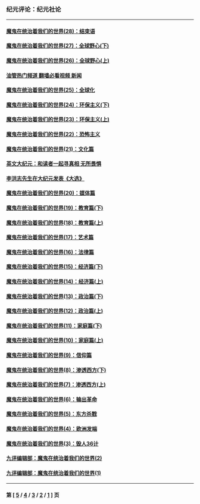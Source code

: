 ### 纪元评论：纪元社论
---
#### [魔鬼在统治着我们的世界(28)：结束语](../../pages/nsc422/n10936246.md?09070330) 
#### [魔鬼在统治着我们的世界(27)：全球野心(下)](../../pages/nsc422/n10928319.md?09070330) 
#### [魔鬼在统治着我们的世界(26)：全球野心(上)](../../pages/nsc422/n10900318.md?09070330) 
#### [油管热门频道 翻墙必看视频 新闻](ok?09070330)
#### [魔鬼在统治着我们的世界(25)：全球化](../../pages/nsc422/n10788205.md?09070330) 
#### [魔鬼在统治着我们的世界(24)：环保主义(下)](../../pages/nsc422/n10695307.md?09070330) 
#### [魔鬼在统治着我们的世界(23)：环保主义(上)](../../pages/nsc422/n10688613.md?09070330) 
#### [魔鬼在统治着我们的世界(22)：恐怖主义](../../pages/nsc422/n10614727.md?09070330) 
#### [魔鬼在统治着我们的世界(21)：文化篇](../../pages/nsc422/n10597706.md?09070330) 
#### [英文大纪元：和读者一起寻真相 无所畏惧](../../pages/nsc422/n12542027.md?09070330) 
#### [李洪志先生在大纪元发表《大选》](../../pages/nsc422/n12534746.md?09070330) 
#### [魔鬼在统治着我们的世界(20)：媒体篇](../../pages/nsc422/n10586579.md?09070330) 
#### [魔鬼在统治着我们的世界(19)：教育篇(下)](../../pages/nsc422/n10564808.md?09070330) 
#### [魔鬼在统治着我们的世界(18)：教育篇(上)](../../pages/nsc422/n10526970.md?09070330) 
#### [魔鬼在统治着我们的世界(17)：艺术篇](../../pages/nsc422/n10499093.md?09070330) 
#### [魔鬼在统治着我们的世界(16)：法律篇](../../pages/nsc422/n10485969.md?09070330) 
#### [魔鬼在统治着我们的世界(15)：经济篇(下)](../../pages/nsc422/n10469975.md?09070330) 
#### [魔鬼在统治着我们的世界(14)：经济篇(上)](../../pages/nsc422/n10457370.md?09070330) 
#### [魔鬼在统治着我们的世界(13)：政治篇(下)](../../pages/nsc422/n10448270.md?09070330) 
#### [魔鬼在统治着我们的世界(12)：政治篇(上)](../../pages/nsc422/n10444576.md?09070330) 
#### [魔鬼在统治着我们的世界(11)：家庭篇(下)](../../pages/nsc422/n10440961.md?09070330) 
#### [魔鬼在统治着我们的世界(10)：家庭篇(上)](../../pages/nsc422/n10435448.md?09070330) 
#### [魔鬼在统治着我们的世界(9)：信仰篇](../../pages/nsc422/n10432159.md?09070330) 
#### [魔鬼在统治着我们的世界(8)：渗透西方(下)](../../pages/nsc422/n10429603.md?09070330) 
#### [魔鬼在统治着我们的世界(7)：渗透西方(上)](../../pages/nsc422/n10426013.md?09070330) 
#### [魔鬼在统治着我们的世界(6)：输出革命](../../pages/nsc422/n10421536.md?09070330) 
#### [魔鬼在统治着我们的世界(5)：东方杀戮](../../pages/nsc422/n10417707.md?09070330) 
#### [魔鬼在统治着我们的世界(4)：欧洲发端](../../pages/nsc422/n10414890.md?09070330) 
#### [魔鬼在统治着我们的世界(3)：毁人36计](../../pages/nsc422/n10411583.md?09070330) 
#### [九评编辑部：魔鬼在统治着我们的世界(2)](../../pages/nsc422/n10410036.md?09070330) 
#### [九评编辑部：魔鬼在统治着我们的世界(1)](../../pages/nsc422/n10406825.md?09070330) 

---
#### 第 [ [5](./5.md?09070330) / [4](./4.md?09070330) / [3](./3.md?09070330) / [2](./2.md?09070330) / [1](./1.md?09070330) ] 页
